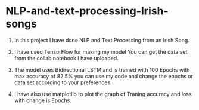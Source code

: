 # NLP-and-text-processing-Irish-songs

1) In this project I have done NLP and Text Processing from an Irish Song.

2) I have used TensorFlow for making my model You can get the data set from the collab notebook I have uploaded.

3) The model uses Bidirectional LSTM  and is trained with 100 Epochs with max accuracy of 82.5% you can use my code and change the epochs or data set according to your preferences.

4) I have also use matplotlib to plot the graph of Traning accuracy and loss with change is Epochs. 
